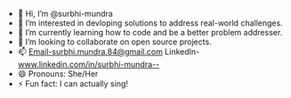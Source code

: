 - 👋 Hi, I’m @surbhi-mundra
- 👀 I’m interested in devloping solutions to address real-world challenges.
- 🌱 I’m currently learning how to code and be a better problem addresser.
- 💞️ I’m looking to collaborate on open source projects.
- 📫 Email-surbhi.mundra.84@gmail.com  LinkedIn- www.linkedin.com/in/surbhi-mundra--
- 😄 Pronouns: She/Her
- ⚡ Fun fact: I can actually sing!

<!---
surbhi-mundra/surbhi-mundra is a ✨ special ✨ repository because its `README.md` (this file) appears on your GitHub profile.
You can click the Preview link to take a look at your changes.
--->
